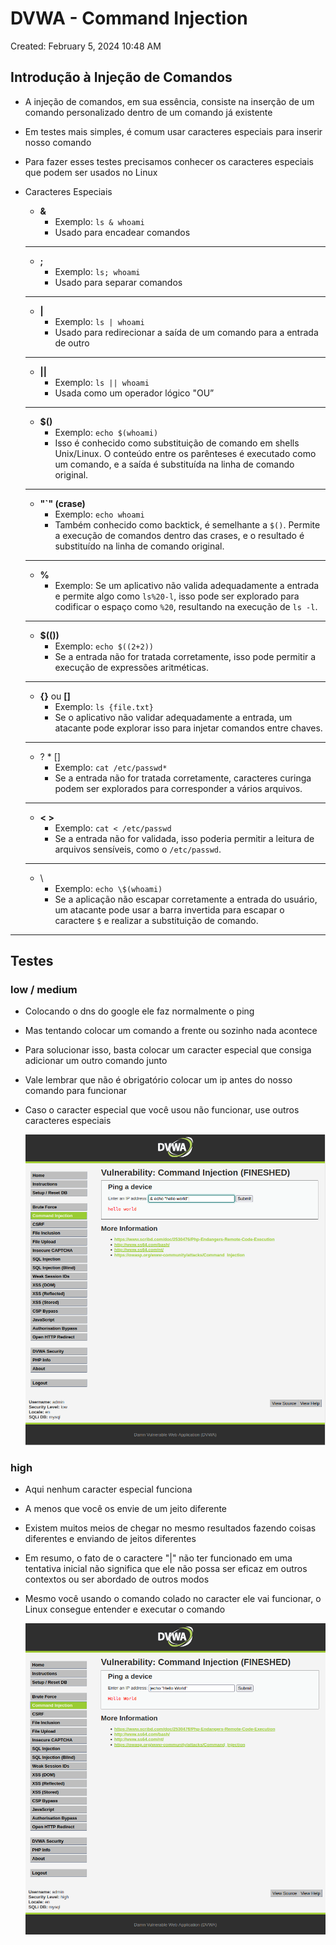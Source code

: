 # DVWA - Command Injection

Created: February 5, 2024 10:48 AM

## **Introdução à Injeção de Comandos**

- A injeção de comandos, em sua essência, consiste na inserção de um comando personalizado dentro de um comando já existente
- Em testes mais simples, é comum usar caracteres especiais para inserir nosso comando
- Para fazer esses testes precisamos conhecer os caracteres especiais que podem ser usados no Linux
- Caracteres Especiais
    - **&**
        - Exemplo: `ls & whoami`
        - Usado para encadear comandos
    
    ---
    
    - **;**
        - Exemplo: `ls; whoami`
        - Usado para separar comandos
    
    ---
    
    - **|**
        - Exemplo: `ls | whoami`
        - Usado para redirecionar a saída de um comando para a entrada de outro
    
    ---
    
    - **||**
        - Exemplo: `ls || whoami`
        - Usada como um operador lógico "OU”
    
    ---
    
    - **$()**
        - Exemplo: `echo $(whoami)`
        - Isso é conhecido como substituição de comando em shells Unix/Linux. O conteúdo entre os parênteses é executado como um comando, e a saída é substituída na linha de comando original.
    
    ---
    
    - **"`" (crase)**
        - Exemplo: `echo whoami`
        - Também conhecido como backtick, é semelhante a `$()`. Permite a execução de comandos dentro das crases, e o resultado é substituído na linha de comando original.
    
    ---
    
    - **%**
        - Exemplo: Se um aplicativo não valida adequadamente a entrada e permite algo como `ls%20-l`, isso pode ser explorado para codificar o espaço como `%20`, resultando na execução de `ls -l`.
    
    ---
    
    - **$(())**
        - Exemplo: `echo $((2+2))`
        - Se a entrada não for tratada corretamente, isso pode permitir a execução de expressões aritméticas.
    
    ---
    
    - **{}** ou **[]**
        - Exemplo: `ls {file.txt}`
        - Se o aplicativo não validar adequadamente a entrada, um atacante pode explorar isso para injetar comandos entre chaves.
    
    ---
    
    - ? * []
        - Exemplo: `cat /etc/passwd*`
        - Se a entrada não for tratada corretamente, caracteres curinga podem ser explorados para corresponder a vários arquivos.
    
    ---
    
    - **< >**
        - Exemplo: `cat < /etc/passwd`
        - Se a entrada não for validada, isso poderia permitir a leitura de arquivos sensíveis, como o `/etc/passwd`.
    
    ---
    
    - \
        - Exemplo: `echo \$(whoami)`
        - Se a aplicação não escapar corretamente a entrada do usuário, um atacante pode usar a barra invertida para escapar o caractere `$` e realizar a substituição de comando.

---

## Testes

### low / medium

- Colocando o dns do google ele faz normalmente o ping
- Mas tentando colocar um comando a frente ou sozinho nada acontece
- Para solucionar isso, basta colocar um caracter especial que consiga adicionar um outro comando junto
- Vale lembrar que não é obrigatório colocar um ip antes do nosso comando para funcionar
- Caso o caracter especial que você usou não funcionar, use outros caracteres especiais
    
    ![Untitled](DVWA%20-%20Command%20Injection/Untitled.png)
    

### high

- Aqui nenhum caracter especial funciona
- A menos que você os envie de um jeito diferente
- Existem muitos meios de chegar no mesmo resultados fazendo coisas diferentes e enviando de jeitos diferentes
- Em resumo, o fato de o caractere "|" não ter funcionado em uma tentativa inicial não significa que ele não possa ser eficaz em outros contextos ou ser abordado de outros modos
- Mesmo você usando o comando colado no caracter ele vai funcionar, o Linux consegue entender e executar o comando
    
    ![Screenshot from 2024-02-05 12-31-21.png](DVWA%20-%20Command%20Injection/Screenshot_from_2024-02-05_12-31-21.png)
